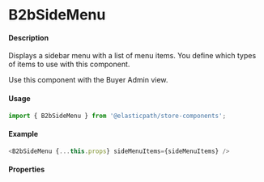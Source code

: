 # B2bSideMenu

#### Description

Displays a sidebar menu with a list of menu items. You define which types of items to use with this component.

Use this component with the Buyer Admin view.

#### Usage

```js
import { B2bSideMenu } from '@elasticpath/store-components';
```

#### Example

```js
<B2bSideMenu {...this.props} sideMenuItems={sideMenuItems} />
```

#### Properties

<!-- PROPS -->
